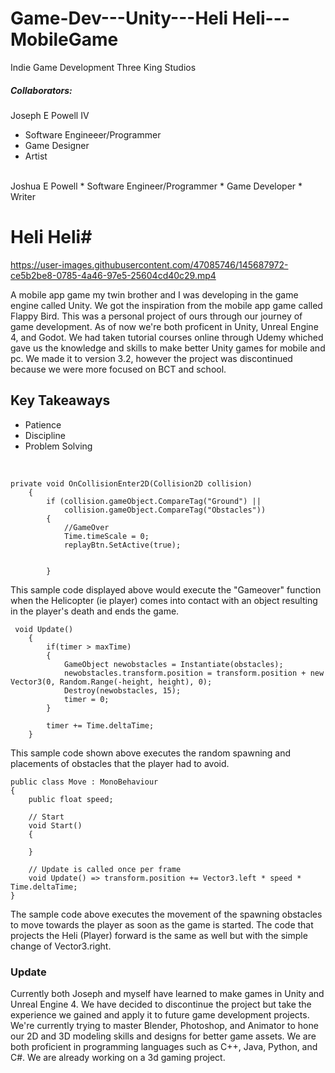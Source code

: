 # Game-Dev---Unity---Heli Heli---MobileGame
Indie Game Development Three King Studios 
##### Collaborators: #####
Joseph E Powell IV 
* Software Engineeer/Programmer 
* Game Designer
* Artist

</br>
Joshua E Powell 
* Software Engineer/Programmer
* Game Developer
* Writer
</br>


# Heli Heli#

https://user-images.githubusercontent.com/47085746/145687972-ce5b2be8-0785-4a46-97e5-25604cd40c29.mp4


A mobile app game my twin brother and I was developing in the game engine called Unity. We got the inspiration from the mobile app game called Flappy Bird. This was a personal project of ours through our journey of game development. As of now we're both proficent in Unity, Unreal Engine 4, and Godot. We had taken tutorial courses online through Udemy whiched gave us the knowledge and skills to make better Unity games for mobile and pc. We made it to version 3.2, however the project was discontinued because we were more focused on BCT and school.
 
 
## Key Takeaways ##

 * Patience
 * Discipline
 * Problem Solving
 </br>
 
 

```
private void OnCollisionEnter2D(Collision2D collision)
    {
        if (collision.gameObject.CompareTag("Ground") ||
            collision.gameObject.CompareTag("Obstacles"))
        {
            //GameOver
            Time.timeScale = 0;
            replayBtn.SetActive(true);
            

        }
```
        
This sample code displayed above would execute the "Gameover" function when the Helicopter (ie player) comes into contact with an object resulting in the player's death and ends the game. 




```
 void Update()
    {
        if(timer > maxTime)
        {
            GameObject newobstacles = Instantiate(obstacles);
            newobstacles.transform.position = transform.position + new Vector3(0, Random.Range(-height, height), 0);
            Destroy(newobstacles, 15);
            timer = 0;
        }

        timer += Time.deltaTime;
    }

```

This sample code shown above executes the random spawning and placements of obstacles that the player had to avoid.




```
public class Move : MonoBehaviour
{
    public float speed;

    // Start 
    void Start()
    {

    }

    // Update is called once per frame
    void Update() => transform.position += Vector3.left * speed * Time.deltaTime;
}

```

The sample code above executes the movement of the spawning obstacles to move towards the player as soon as the game is started. The code that projects the Heli (Player) forward is the same as well but with the simple change of Vector3.right. 



### Update ###
Currently both Joseph and myself have learned to make games in Unity and Unreal Engine 4. We have decided to discontinue the project but take the experience we gained and apply it to future game development projects. We're currently trying to master Blender, Photoshop, and Animator to hone our 2D and 3D modeling skills and designs for better game assets. We are both proficient in programming languages such as C++, Java, Python, and C#. We are already working on a 3d gaming project. 













